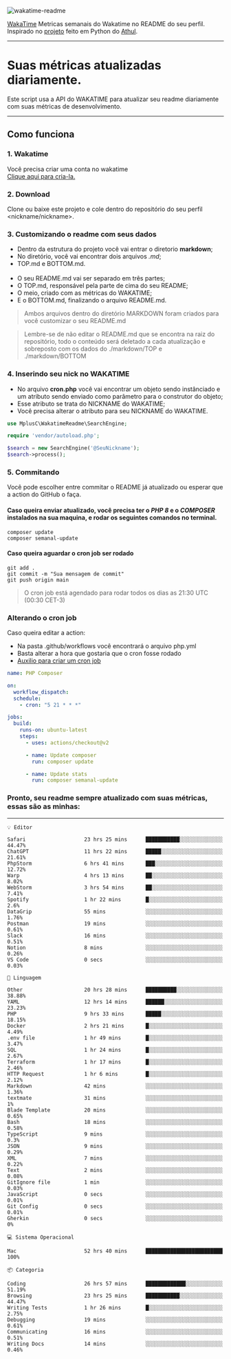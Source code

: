 ![wakatime-readme](https://socialify.git.ci/bymatheus/wakatime-readme/image?description=1&descriptionEditable=M%C3%A9tricas%20semanais%20do%20Wakatime%20no%20seu%20README%20de%20perfil.&font=KoHo&forks=1&language=1&owner=1&pattern=Signal&stargazers=1&theme=Dark)

[WakaTime](https://wakatime.com) Metricas semanais do Wakatime no README do seu perfil. <br>
Inspirado no [projeto](https://github.com/athul/waka-readme) feito em Python do [Athul](https://github.com/athul).
___

# Suas métricas atualizadas diariamente.
Este script usa a API do WAKATIME para atualizar seu readme diariamente com suas métricas de desenvolvimento.

___

## Como funciona

### 1. Wakatime
Você precisa criar uma conta no wakatime <br>
[Clique aqui para cria-la.](https://wakatime.com) 

### 2. Download
Clone ou baixe este projeto e cole dentro do repositório do seu perfil <nickname/nickname>.

### 3. Customizando o readme com seus dados
- Dentro da estrutura do projeto você vai entrar o diretorio **markdown**;  
- No diretório, você vai encontrar dois arquivos *.md*;
- TOP.md e BOTTOM.md.
<br><br>
- O seu README.md vai ser separado em três partes; 
- O TOP.md, responsável pela parte de cima do seu README;
- O meio, criado com as métricas do WAKATIME;
- E o BOTTOM.md, finalizando o arquivo README.md.<br>

> Ambos arquivos dentro do diretório MARKDOWN foram criados para você customizar o seu README.md

> Lembre-se de não editar o README.md que se encontra na raiz do repositório, todo o conteúdo será deletado a cada atualização e sobreposto com os dados do ./markdown/TOP e ./markdown/BOTTOM

### 4. Inserindo seu nick no WAKATIME
- No arquivo **cron.php** você vai encontrar um objeto sendo instânciado e um atributo sendo enviado como parâmetro para o construtor do objeto;
- Esse atributo se trata do NICKNAME do WAKATIME;
- Você precisa alterar o atributo para seu NICKNAME do WAKATIME.

```php
use MplusC\WakatimeReadme\SearchEngine;

require 'vendor/autoload.php';

$search = new SearchEngine('@SeuNickname');
$search->process();
```

### 5. Commitando
Você pode escolher entre commitar o README já atualizado ou esperar que a action do GitHub o faça. <br>

#### Caso queira enviar atualizado, você precisa ter o *PHP 8* e o *COMPOSER* instalados na sua maquina, e rodar os seguintes comandos no terminal.
```composer
composer update
composer semanal-update 
```

#### Caso queira aguardar o cron job ser rodado 
```git 
git add .
git commit -m "Sua mensagem de commit"
git push origin main
```

>O cron job está agendado para rodar todos os dias as 21:30 UTC (00:30 CET-3) 

### Alterando o cron job
Caso queira editar a action:

- Na pasta .github/workflows você encontrará o arquivo php.yml
- Basta alterar a hora que gostaria que o cron fosse rodado
- [Auxilio para criar um cron job](https://crontab.guru)

```yml
name: PHP Composer

on:
  workflow_dispatch:
  schedule:
    - cron: "5 21 * * *"

jobs:
  build:
    runs-on: ubuntu-latest
    steps:
      - uses: actions/checkout@v2

      - name: Update composer
        run: composer update

      - name: Update stats
        run: composer semanal-update
```

### Pronto, seu readme sempre atualizado com suas métricas, essas são as minhas:

___
```text
💡 Editor

Safari                   23 hrs 25 mins      ███████████░░░░░░░░░░░░░░     44.47%
ChatGPT                  11 hrs 22 mins      █████░░░░░░░░░░░░░░░░░░░░     21.61%
PhpStorm                 6 hrs 41 mins       ███░░░░░░░░░░░░░░░░░░░░░░     12.72%
Warp                     4 hrs 13 mins       ██░░░░░░░░░░░░░░░░░░░░░░░      8.02%
WebStorm                 3 hrs 54 mins       ██░░░░░░░░░░░░░░░░░░░░░░░      7.41%
Spotify                  1 hr 22 mins        █░░░░░░░░░░░░░░░░░░░░░░░░       2.6%
DataGrip                 55 mins             ░░░░░░░░░░░░░░░░░░░░░░░░░      1.76%
Postman                  19 mins             ░░░░░░░░░░░░░░░░░░░░░░░░░      0.61%
Slack                    16 mins             ░░░░░░░░░░░░░░░░░░░░░░░░░      0.51%
Notion                   8 mins              ░░░░░░░░░░░░░░░░░░░░░░░░░      0.26%
VS Code                  0 secs              ░░░░░░░░░░░░░░░░░░░░░░░░░      0.03%
```
```text
💬 Linguagem

Other                    20 hrs 28 mins      ██████████░░░░░░░░░░░░░░░     38.88%
YAML                     12 hrs 14 mins      ██████░░░░░░░░░░░░░░░░░░░     23.23%
PHP                      9 hrs 33 mins       █████░░░░░░░░░░░░░░░░░░░░     18.15%
Docker                   2 hrs 21 mins       █░░░░░░░░░░░░░░░░░░░░░░░░      4.49%
.env file                1 hr 49 mins        █░░░░░░░░░░░░░░░░░░░░░░░░      3.47%
SQL                      1 hr 24 mins        █░░░░░░░░░░░░░░░░░░░░░░░░      2.67%
Terraform                1 hr 17 mins        █░░░░░░░░░░░░░░░░░░░░░░░░      2.46%
HTTP Request             1 hr 6 mins         █░░░░░░░░░░░░░░░░░░░░░░░░      2.12%
Markdown                 42 mins             ░░░░░░░░░░░░░░░░░░░░░░░░░      1.36%
textmate                 31 mins             ░░░░░░░░░░░░░░░░░░░░░░░░░         1%
Blade Template           20 mins             ░░░░░░░░░░░░░░░░░░░░░░░░░      0.65%
Bash                     18 mins             ░░░░░░░░░░░░░░░░░░░░░░░░░      0.58%
TypeScript               9 mins              ░░░░░░░░░░░░░░░░░░░░░░░░░       0.3%
JSON                     9 mins              ░░░░░░░░░░░░░░░░░░░░░░░░░      0.29%
XML                      7 mins              ░░░░░░░░░░░░░░░░░░░░░░░░░      0.22%
Text                     2 mins              ░░░░░░░░░░░░░░░░░░░░░░░░░      0.08%
GitIgnore file           1 min               ░░░░░░░░░░░░░░░░░░░░░░░░░      0.03%
JavaScript               0 secs              ░░░░░░░░░░░░░░░░░░░░░░░░░      0.01%
Git Config               0 secs              ░░░░░░░░░░░░░░░░░░░░░░░░░      0.01%
Gherkin                  0 secs              ░░░░░░░░░░░░░░░░░░░░░░░░░         0%
```
```text
💻 Sistema Operacional

Mac                      52 hrs 40 mins      █████████████████████████       100%
```
```text
📦 Categoria

Coding                   26 hrs 57 mins      █████████████░░░░░░░░░░░░     51.19%
Browsing                 23 hrs 25 mins      ███████████░░░░░░░░░░░░░░     44.47%
Writing Tests            1 hr 26 mins        █░░░░░░░░░░░░░░░░░░░░░░░░      2.75%
Debugging                19 mins             ░░░░░░░░░░░░░░░░░░░░░░░░░      0.61%
Communicating            16 mins             ░░░░░░░░░░░░░░░░░░░░░░░░░      0.51%
Writing Docs             14 mins             ░░░░░░░░░░░░░░░░░░░░░░░░░      0.46%
```
